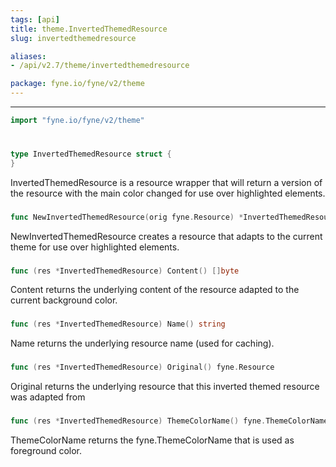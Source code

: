 ```yaml
---
tags: [api]
title: theme.InvertedThemedResource
slug: invertedthemedresource

aliases:
- /api/v2.7/theme/invertedthemedresource

package: fyne.io/fyne/v2/theme
---
```



---
```go
import "fyne.io/fyne/v2/theme"
```

#

###

```go
type InvertedThemedResource struct {
}
```

InvertedThemedResource is a resource wrapper that will return a version of the resource with the main color changed for use over highlighted elements.

###

```go
func NewInvertedThemedResource(orig fyne.Resource) *InvertedThemedResource
```
NewInvertedThemedResource creates a resource that adapts to the current theme for use over highlighted elements.

###

```go
func (res *InvertedThemedResource) Content() []byte
```
Content returns the underlying content of the resource adapted to the current background color.

###

```go
func (res *InvertedThemedResource) Name() string
```
Name returns the underlying resource name (used for caching).

###

```go
func (res *InvertedThemedResource) Original() fyne.Resource
```
Original returns the underlying resource that this inverted themed resource was adapted from

###

```go
func (res *InvertedThemedResource) ThemeColorName() fyne.ThemeColorName
```
ThemeColorName returns the fyne.ThemeColorName that is used as foreground color.
